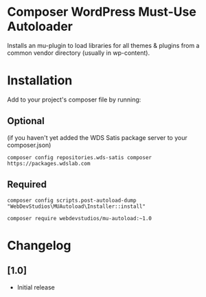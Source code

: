 # Composer WordPress Must-Use Autoloader

Installs an mu-plugin to load libraries for all themes & plugins from a common vendor directory (usually in wp-content).

# Installation

Add to your project's composer file by running:

## Optional 
(if you haven't yet added the WDS Satis package server to your composer.json)

`composer config repositories.wds-satis composer https://packages.wdslab.com`

## Required

`composer config scripts.post-autoload-dump "WebDevStudios\MUAutoload\Installer::install"`

`composer require webdevstudios/mu-autoload:~1.0`

# Changelog

## [1.0]

* Initial release
